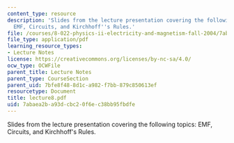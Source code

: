 ```yaml
---
content_type: resource
description: 'Slides from the lecture presentation covering the following topics:
  EMF, Circuits, and Kirchhoff''s Rules.'
file: /courses/8-022-physics-ii-electricity-and-magnetism-fall-2004/7abaea2ba93dcbc20f6ec38bb95fbdfe_lecture8.pdf
file_type: application/pdf
learning_resource_types:
- Lecture Notes
license: https://creativecommons.org/licenses/by-nc-sa/4.0/
ocw_type: OCWFile
parent_title: Lecture Notes
parent_type: CourseSection
parent_uid: 7bfe8f48-8d1c-a982-f7bb-879c850613ef
resourcetype: Document
title: lecture8.pdf
uid: 7abaea2b-a93d-cbc2-0f6e-c38bb95fbdfe
---
```

Slides from the lecture presentation covering the following topics: EMF, Circuits, and Kirchhoff's Rules.